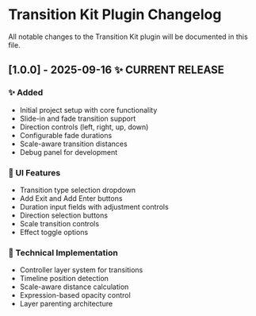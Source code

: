 # Transition Kit Plugin Changelog

All notable changes to the Transition Kit plugin will be documented in this file.

## [1.0.0] - 2025-09-16 ✨ **CURRENT RELEASE**

### ✨ Added
- Initial project setup with core functionality
- Slide-in and fade transition support
- Direction controls (left, right, up, down)
- Configurable fade durations
- Scale-aware transition distances
- Debug panel for development

### 🎨 UI Features
- Transition type selection dropdown
- Add Exit and Add Enter buttons
- Duration input fields with adjustment controls
- Direction selection buttons
- Scale transition controls
- Effect toggle options

### 🔧 Technical Implementation
- Controller layer system for transitions
- Timeline position detection
- Scale-aware distance calculation
- Expression-based opacity control
- Layer parenting architecture